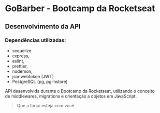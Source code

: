# GoBarber - Bootcamp da Rocketseat

## Desenvolvimento da API

### Dependências utilizadas: 
* sequelize
* express,
* eslint,
* prettier,
* nodemon,
* jsonwebtoken (JWT)
* PostgreSQL (pg, pg-hstore)

API desenvolvida durante o Bootcamp da Rocketseat, utilizando o conceito de middlewares, migrations e orientação a objetos em JavaScript.

> Que a força esteja com você
